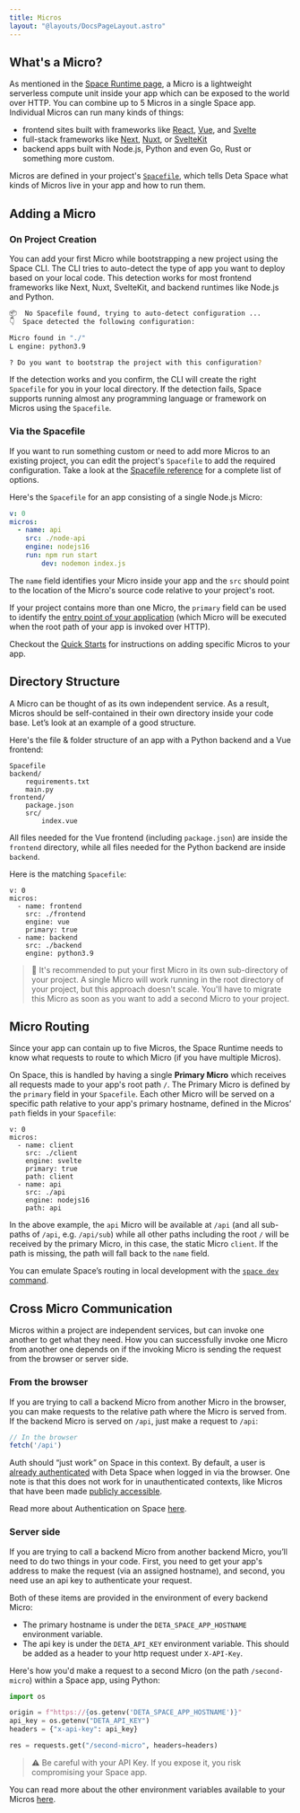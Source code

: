 ```yaml
---
title: Micros
layout: "@layouts/DocsPageLayout.astro"
---
```


## What's a Micro?

As mentioned in the [Space Runtime page](/docs/en/build/fundamentals/the-space-runtime/about), a Micro is a lightweight serverless compute unit inside your app which can be exposed to the world over HTTP. You can combine up to 5 Micros in a single Space app. Individual Micros can run many kinds of things:

- frontend sites built with frameworks like [React](https://react.dev/), [Vue](https://vuejs.org/), and [Svelte](https://svelte.dev/)
- full-stack frameworks like [Next](https://nextjs.org/), [Nuxt](https://nuxtjs.org/), or [SvelteKit](https://kit.svelte.dev/)
- backend apps built with Node.js, Python and even Go, Rust or something more custom.

Micros are defined in your project's [`Spacefile`](/docs/en/build/fundamentals/the-space-runtime#the-spacefile), which tells Deta Space what kinds of Micros live in your app and how to run them.

## Adding a Micro 

### On Project Creation

You can add your first Micro while bootstrapping a new project using the Space CLI. The CLI tries to auto-detect the type of app you want to deploy based on your local code. This detection works for most frontend frameworks like Next, Nuxt, SvelteKit, and backend runtimes like Node.js and Python.

```bash
📦  No Spacefile found, trying to auto-detect configuration ...
👇  Space detected the following configuration:

Micro found in "./"
L engine: python3.9

? Do you want to bootstrap the project with this configuration?
```

If the detection works and you confirm, the CLI will create the right `Spacefile` for you in your local directory. If the detection fails, Space supports running almost any programming language or framework on Micros using the `Spacefile`.

### Via the Spacefile

If you want to run something custom or need to add more Micros to an existing project, you can edit the project's `Spacefile` to add the required configuration. Take a look at the [Spacefile reference](/docs/en/build/reference/spacefile) for a complete list of options.

Here's the `Spacefile` for an app consisting of a single Node.js Micro:

```yaml
v: 0
micros:
  - name: api
    src: ./node-api
    engine: nodejs16
    run: npm run start
		dev: nodemon index.js
```

The `name` field identifies your Micro inside your app and the `src` should point to the location of the Micro's source code relative to your project's root. 

If your project contains more than one Micro, the `primary` field can be used to identify the [entry point of your application](/docs/en/build/fundamentals/the-space-runtime/micros#micro-routing) (which Micro will be executed when the root path of your app is invoked over HTTP).

Checkout the [Quick Starts](/docs/en/build/fundamentals/quick-starts) for instructions on adding specific Micros to your app.

## Directory Structure

A Micro can be thought of as its own independent service. As a result, Micros should be self-contained in their own directory inside your code base.  Let’s look at an example of a good structure.

Here's the file & folder structure of an app with a Python backend and a Vue frontend:

```
Spacefile
backend/
    requirements.txt
    main.py
frontend/
    package.json
    src/
        index.vue
```

All files needed for the Vue frontend (including `package.json`) are inside the `frontend` directory, while all files needed for the Python backend are inside `backend`.

Here is the matching `Spacefile`:

```
v: 0
micros:
  - name: frontend
    src: ./frontend
    engine: vue
    primary: true
  - name: backend
    src: ./backend
    engine: python3.9

```

> 🔑 It's recommended to put your first Micro in its own sub-directory of your project. A single Micro will work running in the root directory of your project, but this approach doesn't scale. You'll have to migrate this Micro as soon as you want to add a second Micro to your project.

## Micro Routing

Since your app can contain up to five Micros, the Space Runtime needs to know what requests to route to which Micro (if you have multiple Micros).

On Space, this is handled by having a single **Primary Micro** which receives all requests made to your app's root path `/`. The Primary Micro is defined by the `primary` field in your `Spacefile`. Each other Micro will be served on a specific path relative to your app's primary hostname, defined in the Micros’ `path` fields in your `Spacefile`:

```
v: 0
micros:
  - name: client
    src: ./client
    engine: svelte
    primary: true
    path: client
  - name: api
    src: ./api
    engine: nodejs16
    path: api

```

In the above example, the `api` Micro will be available at `/api` (and all sub-paths of `/api`, e.g. `/api/sub`) while all other paths including the root `/` will be received by the primary Micro, in this case, the static Micro `client`. If the path is missing, the path will fall back to the `name` field.

You can emulate Space’s routing in local development with the [`space dev` command](/docs/en/build/fundamentals/development/local-development#routing-emulation).

## Cross Micro Communication

Micros within a project are independent services, but can invoke one another to get what they need. How you can successfully invoke one Micro from another one depends on if the invoking Micro is sending the request from the browser or server side.

### From the browser

If you are trying to call a backend Micro from another Micro in the browser, you can make requests to the relative path where the Micro is served from. If the backend Micro is served on `/api`, just make a request to `/api`:

```jsx
// In the browser
fetch('/api')
```

Auth should “just work” on Space in this context. By default, a user is [already authenticated](/docs/en/build/fundamentals/the-space-runtime-authentication#the-developer-perspective) with Deta Space when logged in via the browser.  One note is that this does not work for in unauthenticated contexts, like Micros that have been made [publicly accessible](/docs/en/build/fundamentals/the-space-runtime-authentication#public-micros-and-routes).

Read more about Authentication on Space [here](/docs/en/build/fundamentals/the-space-runtime-authentication).

### Server side

If you are trying to call a backend Micro from another backend Micro, you’ll need to do two things in your code. First, you need to get your app's address to make the request (via an assigned hostname), and second, you need use an api key to authenticate your request.

Both of these items are provided in the environment of every backend Micro:

- The primary hostname is under the `DETA_SPACE_APP_HOSTNAME` environment variable.
- The api key is under the `DETA_API_KEY` environment variable. This should be added as a header to your http request under `X-API-Key`.

Here's how you'd make a request to a second Micro (on the path `/second-micro`) within a Space app, using Python:

```python
import os

origin = f"https://{os.getenv('DETA_SPACE_APP_HOSTNAME')}"
api_key = os.getenv("DETA_API_KEY")
headers = {"x-api-key": api_key}

res = requests.get("/second-micro", headers=headers)
```

> ⚠️ Be careful with your API Key. If you expose it, you risk compromising your Space app.

You can read more about the other environment variables available to your Micros [here](/docs/en/build/fundamentals/the-space-runtime/configuration#pre-set-variables).

